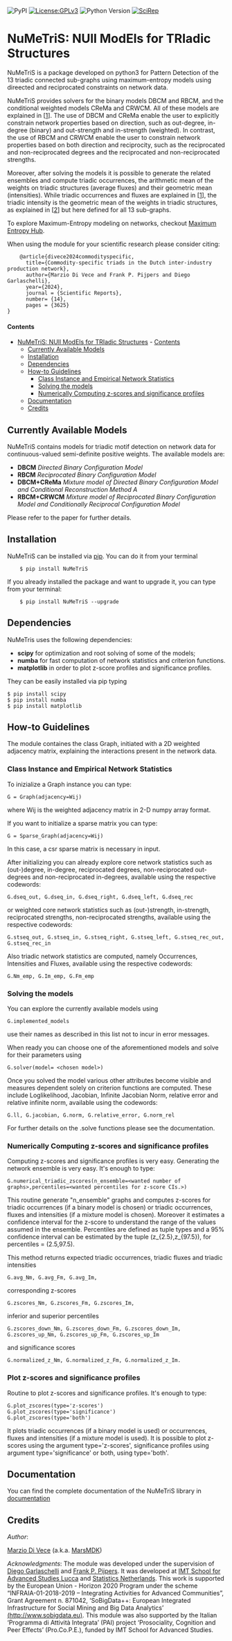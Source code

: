 ![PyPI](https://img.shields.io/badge/pypi-v2.1.1-blue)  [![License:GPLv3](https://img.shields.io/badge/License-GPLv3-blue.svg)](https://www.gnu.org/licenses/gpl-3.0) ![Python Version](https://img.shields.io/badge/Python-3.9%20%7C%203.10-blue) [![SciRep](https://img.shields.io/badge/SciRep-14.3625-orange)](https://www.nature.com/articles/s41598-024-53655-3)

# NuMeTriS: NUll ModEls for TRIadic Structures

NuMeTriS is a package developed on python3 for Pattern Detection of the 13 triadic connected sub-graphs using maximum-entropy models using direected and reciprocated constraints on network data.

NuMeTriS provides solvers for the binary models DBCM and RBCM, and the conditional weighted models CReMa and CRWCM.
All of these models are explained in [[1](https://www.nature.com/articles/s41598-024-53655-3)].
The use of DBCM and CReMa enable the user to explicitly constrain network properties based on direction, such as out-degree, in-degree (binary) and out-strength and in-strength (weighted).
In contrast, the use of RBCM and CRWCM enable the user to constrain network properties based on both direction and reciprocity, such as the reciprocated and non-reciprocated degrees and the reciprocated and non-reciprocated strengths.

Moreover, after solving the models it is possible to generate the related ensembles and compute triadic occurrences, the arithmetic mean of the weights on triadic structures (average fluxes) and their geometric mean (intensities). While triadic occurrences and fluxes are explained in [[1](https://www.nature.com/articles/s41598-024-53655-3)], the triadic intensity is the geometric mean of the weights in triadic structures, as explained in [[2](https://journals.aps.org/pre/abstract/10.1103/PhysRevE.71.065103)] but here defined for all 13 sub-graphs.

To explore Maximum-Entropy modeling on networks, checkout [Maximum Entropy Hub](https://meh.imtlucca.it/).

When using the module for your scientific research please consider citing:


```
    @article{divece2024commodityspecific,
      title={Commodity-specific triads in the Dutch inter-industry production network}, 
      author={Marzio Di Vece and Frank P. Pijpers and Diego Garlaschelli},
      year={2024},
      journal = {Scientific Reports},
      number= {14},
      pages = {3625}
}

```
#### Contents
- [NuMeTriS: NUll ModEls for TRIadic Structures](#dygys-dyadic-gravity-regression-models-with-soft-constraints)
      - [Contents](#contents)
  - [Currently Available Models](#currently-available-models)
  - [Installation](#installation)
  - [Dependencies](#dependencies)
  - [How-to Guidelines](#how-to-guidelines)
    - [Class Instance and Empirical Network Statistics](#class-instance-and-empirical-network-statistics)
    - [Solving the models](#solving-the-models)
    - [Numerically Computing z-scores and significance profiles](#numerically-computing-z-scores-and-significance-profiles)
  - [Documentation](#documentation)
  - [Credits](#credits)

##  Currently Available Models
NuMeTriS contains models for triadic motif detection on network data for continuous-valued semi-definite positive weights.
The available models are:
* **DBCM** *Directed Binary Configuration Model* 
* **RBCM** *Reciprocated Binary Configuration Model* 
* **DBCM+CReMa** *Mixture model of Directed Binary Configuration Model and Conditional Reconstruction Method A* 
* **RBCM+CRWCM** *Mixture model of Reciprocated Binary Configuration Model and Conditionally Reciprocal Configuration Model* 

Please refer to the paper for further details.

## Installation
NuMeTriS can be installed via [pip](https://pypi.org/project/NuMeTriS/). You can do it from your terminal
```
    $ pip install NuMeTriS
```
If you already installed the package and want to  upgrade it,
you can type from your terminal:

```
    $ pip install NuMeTriS --upgrade
```

## Dependencies
NuMeTris uses the following dependencies:
* **scipy** for optimization and root solving of some of the models;
* **numba** for fast computation of network statistics and criterion functions.
* **matplotlib** in order to plot z-score profiles and significance profiles.

They can be easily installed via pip typing

    $ pip install scipy
    $ pip install numba
    $ pip install matplotlib


## How-to Guidelines
The module containes the class Graph, initiated with a 2D weighted adjacency matrix, explaining the interactions present in the network data.

### Class Instance and Empirical Network Statistics
To inizialize a Graph instance you can type:

    G = Graph(adjacency=Wij)

where Wij is the weighted adjacency matrix in 2-D numpy array format.

If you want to initialize a sparse matrix you can type:

    G = Sparse_Graph(adjacency=Wij)

In this case, a csr sparse matrix is necessary in input.


After initializing you can already explore core network statistics such as (out-)degree, in-degree, reciprocated degrees, non-reciprocated out-degrees and non-reciprocated in-degrees, available using the respective codewords:

    G.dseq_out, G.dseq_in, G.dseq_right, G.dseq_left, G.dseq_rec

or weighted core network statistics such as (out-)strength, in-strength, reciprocated strengths, non-reciprocated strengths, available using the respective codewords:

    G.stseq_out, G.stseq_in, G.stseq_right, G.stseq_left, G.stseq_rec_out, G.stseq_rec_in

Also triadic network statistics are computed, namely Occurrences, Intensities and Fluxes, available using the respective codewords:

    G.Nm_emp, G.Im_emp, G.Fm_emp


### Solving the models
You can explore the currently available models using
    
    G.implemented_models
use their names as described in this list not to incur in error messages.

When ready you can choose one of the aforementioned models and solve for their parameters using
    
    G.solver(model= <chosen model>)

Once you solved the model various other attributes become visible and measures dependent solely on criterion functions are computed. These include Loglikelihood, Jacobian, Infinite Jacobian Norm, relative error and relative infinite norm, available using the codewords:

    G.ll, G.jacobian, G.norm, G.relative_error, G.norm_rel

For further details on the .solve functions please see the documentation.



### Numerically Computing z-scores and significance profiles

Computing z-scores and significance profiles is very easy. 
Generating the network ensemble is very easy. It's enough to type:
    
    G.numerical_triadic_zscores(n_ensemble=<wanted number of graphs>,percentiles=<wanted percentiles for z-score CIs.>)

This routine generate "n_ensemble" graphs and computes z-scores for triadic occurrences (if a binary model is chosen) or triadic occurrences, fluxes and intensities (if a mixture model is chosen). Moreover it estimates a confidence interval for the z-score to understand the range of the values assumed in the ensemble. Percentiles are defined as tuple types and a 95% confidence interval can be estimated by the tuple (z_{2.5},z_{97.5}), for percentiles = (2.5,97.5).


This method returns expected triadic occurrences, triadic fluxes and triadic intensities 

    G.avg_Nm, G.avg_Fm, G.avg_Im,

corresponding z-scores

    G.zscores_Nm, G.zscores_Fm, G.zscores_Im,

inferior and superior percentiles

    G.zscores_down_Nm, G.zscores_down_Fm, G.zscores_down_Im, G.zscores_up_Nm, G.zscores_up_Fm, G.zscores_up_Im

and significance scores

    G.normalized_z_Nm, G.normalized_z_Fm, G.normalized_z_Im.

### Plot z-scores and significance profiles

Routine to plot z-scores and significance profiles. It's enough to type:

    G.plot_zscores(type='z-scores')
    G.plot_zscores(type='significance')
    G.plot_zscores(type='both')

It plots triadic occurrences (if a binary model is used) or occurrences, fluxes and intensities (if a mixture model is used).
It is possible to plot z-scores using the argument type='z-scores', significance profiles using argument type='significance' or both, using type='both'.



## Documentation
You can find the complete documentation of the NuMeTriS library in [documentation](https://numetris.readthedocs.io/en/latest/index.html)

## Credits

*Author*:

[Marzio Di Vece](https://www.imtlucca.it/it/marzio.divece) (a.k.a. [MarsMDK](https://github.com/MarsMDK))

*Acknowledgments*:
The module was developed under the supervision of [Diego Garlaschelli](https://www.imtlucca.it/en/diego.garlaschelli) and [Frank P. Pijpers](https://www.uva.nl/profiel/p/i/f.p.pijpers/f.p.pijpers.html).
It was developed at [IMT School for Advanced Studies Lucca](https://www.imtlucca.it/en) and [Statistics Netherlands](https://www.cbs.nl/en-gb).
This work is supported by the European Union - Horizon 2020 Program under the scheme “INFRAIA-01-2018-2019 – Integrating Activities for Advanced Communities”, Grant Agreement n. 871042, ‘SoBigData++: European Integrated Infrastructure for Social Mining and Big Data Analytics’ [(http://www.sobigdata.eu)](http://www.sobigdata.eu). This module was also supported by the Italian ‘Programma di Attività Integrata’ (PAI) project ‘Prosociality, Cognition and Peer Effects’ (Pro.Co.P.E.), funded by IMT School for Advanced Studies.

